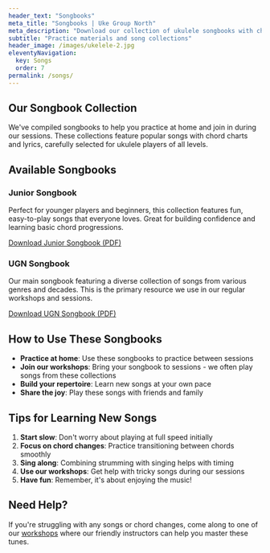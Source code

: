 ```yaml
---
header_text: "Songbooks"
meta_title: "Songbooks | Uke Group North"
meta_description: "Download our collection of ukulele songbooks with chords and lyrics for your practice and performances."
subtitle: "Practice materials and song collections"
header_image: /images/ukelele-2.jpg
eleventyNavigation:
  key: Songs
  order: 7
permalink: /songs/
---
```


## Our Songbook Collection

We've compiled songbooks to help you practice at home and join in during our sessions. These collections feature popular songs with chord charts and lyrics, carefully selected for ukulele players of all levels.

## Available Songbooks

### Junior Songbook
Perfect for younger players and beginners, this collection features fun, easy-to-play songs that everyone loves. Great for building confidence and learning basic chord progressions.

[Download Junior Songbook (PDF)](/assets/Junior%20Songbook%201.pdf)

### UGN Songbook
Our main songbook featuring a diverse collection of songs from various genres and decades. This is the primary resource we use in our regular workshops and sessions.

[Download UGN Songbook (PDF)](/assets/UGN%20Songbook%201.1.pdf)

## How to Use These Songbooks

- **Practice at home**: Use these songbooks to practice between sessions
- **Join our workshops**: Bring your songbook to sessions - we often play songs from these collections
- **Build your repertoire**: Learn new songs at your own pace
- **Share the joy**: Play these songs with friends and family

## Tips for Learning New Songs

1. **Start slow**: Don't worry about playing at full speed initially
2. **Focus on chord changes**: Practice transitioning between chords smoothly
3. **Sing along**: Combining strumming with singing helps with timing
4. **Use our workshops**: Get help with tricky songs during our sessions
5. **Have fun**: Remember, it's about enjoying the music!

## Need Help?

If you're struggling with any songs or chord changes, come along to one of our [workshops](/workshops/) where our friendly instructors can help you master these tunes.